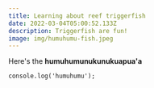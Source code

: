 ```yaml
---
title: Learning about reef triggerfish
date: 2022-03-04T05:00:52.133Z
description: Triggerfish are fun!
image: img/humuhumu-fish.jpeg
---
```

Here's the **humuhumunukunukuapua'a**

```
console.log('humuhumu');
```